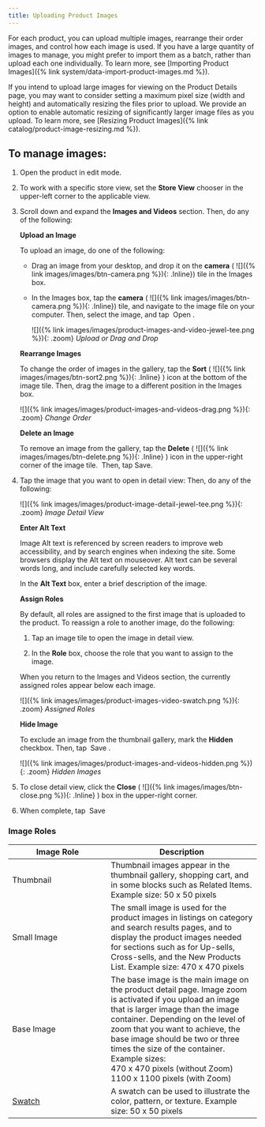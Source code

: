 ```yaml
---
title: Uploading Product Images
---
```


For each product, you can upload multiple images, rearrange their order images, and control how each image is used. If you have a large quantity of images to manage, you might prefer to import them as a batch, rather than upload each one individually. To learn more, see [Importing Product Images]({% link system/data-import-product-images.md %}).

If you intend to upload large images for viewing on the Product Details page, you may want to consider setting a maximum pixel size (width and height) and automatically resizing the files prior to upload. We provide an option to enable automatic resizing of significantly larger image files as you upload. To learn more, see [Resizing Product Images]({% link catalog/product-image-resizing.md %}).

## To manage images:

1. Open the product in edit mode.

1. To work with a specific store view, set the **Store View** chooser in the upper-left corner to the applicable view.

1. Scroll down and expand the **Images and Videos** section. Then, do any of the following:

   **Upload an Image**

   To upload an image, do one of the following:

      * Drag an image from your desktop, and drop it on the **camera** ( ![]({% link images/images/btn-camera.png %}){: .Inline}) tile in the Images box.

      * In the Images box, tap the **camera** ( ![]({% link images/images/btn-camera.png %}){: .Inline}) tile, and navigate to the image file on your computer. Then, select the image, and tap <span class="btn"> Open </span>.

         ![]({% link images/images/product-images-and-video-jewel-tee.png %}){: .zoom}
         *Upload or Drag and Drop*

   **Rearrange Images**

   To change the order of images in the gallery, tap the **Sort** ( ![]({% link images/images/btn-sort2.png %}){: .Inline} ) icon at the bottom of the image tile. Then, drag the image to a different position in the Images box.

      ![]({% link images/images/product-images-and-videos-drag.png %}){: .zoom}
      *Change Order*

   **Delete an Image**

   To remove an image from the gallery, tap the **Delete** ( ![]({% link images/images/btn-delete.png %}){: .Inline} ) icon in the upper-right corner of the image tile.  Then, tap <span class="btn">Save</span>.

1. Tap the image that you want to open in detail view: Then, do any of the following:

   ![]({% link images/images/product-image-detail-jewel-tee.png %}){: .zoom}
   *Image Detail View*

   **Enter Alt Text**

   Image Alt text is referenced by screen readers to improve web accessibility, and by search engines when indexing the site. Some browsers display the Alt text on mouseover. Alt text can be several words long, and include carefully selected key words.

   In the **Alt Text** box, enter a brief description of the image.

   **Assign Roles**

   By default, all roles are assigned to the first image that is uploaded to the product. To reassign a role to another image, do the following:

   1. Tap an image tile to open the image in detail view.

   1. In the **Role** box, choose the role that you want to assign to the image.

   When you return to the Images and Videos section, the currently assigned roles appear below each image.

   ![]({% link images/images/product-images-video-swatch.png %}){: .zoom}
   *Assigned Roles*

   **Hide Image**

   To exclude an image from the thumbnail gallery, mark the **Hidden** checkbox. Then, tap <span class="btn"> Save </span>.

   ![]({% link images/images/product-images-and-videos-hidden.png %}){: .zoom}
   *Hidden Images*

1. To close detail view, click the **Close** ( ![]({% link images/images/btn-close.png %}){: .Inline} ) box in the upper-right corner.

1. When complete, tap <span class="btn"> Save </span>

<table>
      <col WIDTH="200">
       <col WIDTH="auto">
      <h3 class="TableHeading">Image Roles</h3>
      <thead>
         <tr>
            <th>Image Role</th>
            <th>Description</th>
         </tr>
      </thead>
      <tbody>
         <tr>
            <td>Thumbnail</td>
            <td>Thumbnail images appear in the thumbnail gallery, shopping cart, and in some blocks such as Related Items.
								Example size: 50 x 50 pixels </td>
         </tr>
         <tr>
            <td>Small Image</td>
            <td>The small image is used for the product images in listings on category and search results pages, and to display the product images needed for sections such as for Up-sells, Cross-sells, and the New Products List. Example size: 470 x 470 pixels </td>
         </tr>
         <tr>
            <td>Base Image</td>
            <td>The base image is the main image on the product detail page. Image zoom is activated if you upload an image that is larger image than the image container. Depending on the level of zoom that you want to achieve, the base image should be two or three times the size of the container. Example sizes: 
            <br />470 x 470 pixels (without Zoom)<br />1100 x 1100 pixels (with Zoom)
								</td>
         </tr>
         <tr>
            <td>
               <a href="{% link catalog/swatches.md %}">Swatch</a>
            </td>
            <td>A swatch can be used to illustrate the color, pattern, or texture.  Example size:
									50 x 50 pixels
								</td>
         </tr>
      </tbody>
   </table>
